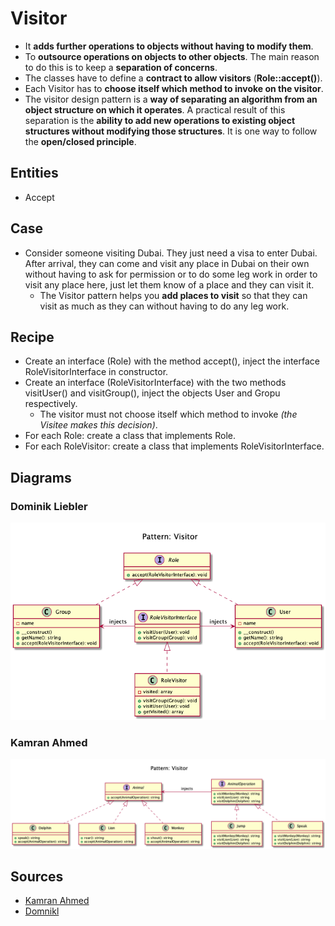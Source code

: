 # Visitor

+ It **adds further operations to objects without having to modify them**.
+ To **outsource operations on objects to other objects**. The main reason to do this is to keep a **separation of concerns**.
+ The classes have to define a **contract to allow visitors** (**Role::accept()**).
+ Each Visitor has to **choose itself which method to invoke on the visitor**.  
+ The visitor design pattern is a **way of separating an algorithm from an object structure on which it operates**. 
A practical result of this separation is the **ability to add new operations to existing object structures without modifying those structures**. 
It is one way to follow the **open/closed principle**.

## Entities
+ Accept

## Case
+ Consider someone visiting Dubai. They just need a visa to enter Dubai. After arrival, they can come and visit any place in Dubai on their own without having to ask for permission or to do some leg work in order to visit any place here, just let them know of a place and they can visit it. 
    + The Visitor pattern helps you **add places to visit** so that they can visit as much as they can without having to do any leg work.

## Recipe
+ Create an interface (Role) with the method accept(), inject the interface RoleVisitorInterface in constructor.
+ Create an interface (RoleVisitorInterface) with the two methods visitUser() and visitGroup(), inject the objects User and Gropu respectively.
    + The visitor must not choose itself which method to invoke _(the Visitee makes this decision)_.
+ For each Role: create a class that implements Role.
+ For each RoleVisitor: create a class that implements RoleVisitorInterface.


## Diagrams
### Dominik Liebler
![](domnikl/diagram.png)

### Kamran Ahmed
![](kamran-ahmed/diagram.png)

## Sources
+ [Kamran Ahmed](https://github.com/kamranahmedse/design-patterns-for-humans#-visitor)
+ [Domnikl](https://github.com/domnikl/DesignPatternsPHP/tree/master/Behavioral/Visitor)
